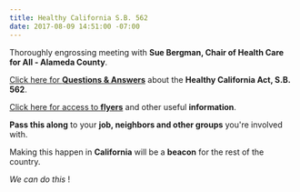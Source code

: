 ```yaml
---
title: Healthy California S.B. 562
date: 2017-08-09 14:51:00 -07:00
---
```


Thoroughly engrossing meeting with **Sue Bergman, Chair of Health Care for All - Alameda County**. 
 
[Click here for **Questions & Answers**](http://www.healthycaliforniaact.org/wp-content/uploads/SB-562-QA-Flyer.pdf) about the **Healthy California Act, S.B. 562**. 

[Click here for access to **flyers**](http://www.healthycaliforniaact.org/resources/) and other useful **information**.

**Pass this along** to your **job, neighbors and other groups** you're involved with.

Making this happen in **California** will be a **beacon** for the rest of the country.

*We can do this* !
